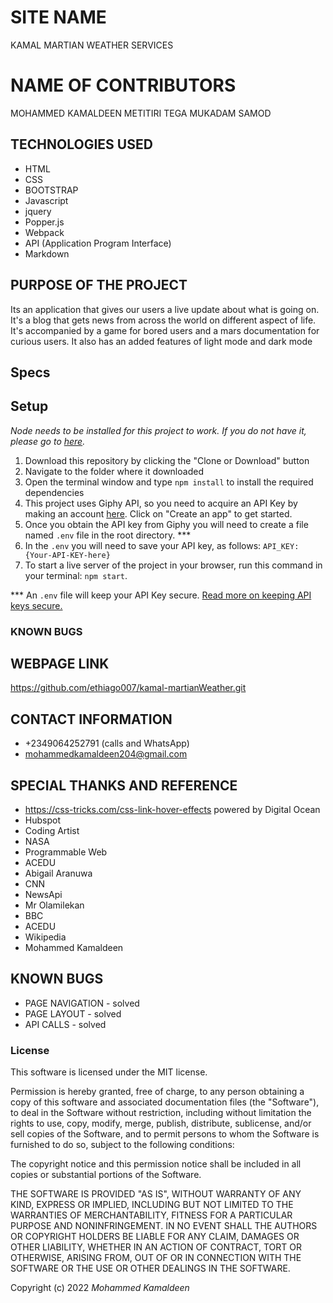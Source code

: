 # SITE NAME
KAMAL MARTIAN WEATHER SERVICES
# NAME OF CONTRIBUTORS
MOHAMMED KAMALDEEN
METITIRI TEGA
MUKADAM SAMOD


## TECHNOLOGIES USED
* HTML
* CSS
* BOOTSTRAP
* Javascript
* jquery
* Popper.js
* Webpack
* API (Application Program Interface)
* Markdown

## PURPOSE OF THE PROJECT
Its an application that gives our users a live update about what is going on. It's a blog that gets news from across the world on different aspect of life. It's accompanied by a game for bored users and a mars documentation for curious users. It also has an added features of light mode and dark mode
## Specs



## Setup

_Node needs to be installed for this project to work. If you do not have it, please go to [here](https://nodejs.org/en/download/)._

1. Download this repository by clicking the "Clone or Download" button
2. Navigate to the folder where it downloaded
3. Open the terminal window and type `npm install` to install the required dependencies
4. This project uses Giphy API, so you need to acquire an API Key by making an account [here](https://developers.giphy.com/docs/api#quick-start-guide). Click on "Create an app" to get started.
5. Once you obtain the API key from Giphy you will need to create a file named `.env` file in the root directory. \*\*\*
6. In the `.env` you will need to save your API key, as follows: `API_KEY: {Your-API-KEY-here}`
7. To start a live server of the project in your browser, run this command in your terminal: `npm start`.

\*\*\* An `.env` file will keep your API Key secure. [Read more on keeping API keys secure.](https://medium.com/@soni.dumitru/keeping-your-api-keys-secret-with-dotenv-b66aa05fdf71)


### KNOWN BUGS


## WEBPAGE LINK

https://github.com/ethiago007/kamal-martianWeather.git


## CONTACT INFORMATION
* +2349064252791 (calls and WhatsApp)
* mohammedkamaldeen204@gmail.com

## SPECIAL THANKS AND REFERENCE
* https://css-tricks.com/css-link-hover-effects powered by Digital Ocean
* Hubspot
* Coding Artist
* NASA
* Programmable Web
* ACEDU
* Abigail Aranuwa
* CNN
* NewsApi
* Mr Olamilekan
* BBC
* ACEDU
* Wikipedia
* Mohammed Kamaldeen

## KNOWN BUGS
* PAGE NAVIGATION - solved
* PAGE LAYOUT - solved
* API CALLS - solved

### License

This software is licensed under the MIT license.

Permission is hereby granted, free of charge, to any person obtaining a copy of this software and associated documentation files (the "Software"), to deal in the Software without restriction, including without limitation the rights to use, copy, modify, merge, publish, distribute, sublicense, and/or sell copies of the Software, and to permit persons to whom the Software is furnished to do so, subject to the following conditions:

The copyright notice and this permission notice shall be included in all copies or substantial portions of the Software.

THE SOFTWARE IS PROVIDED "AS IS", WITHOUT WARRANTY OF ANY KIND, EXPRESS OR IMPLIED, INCLUDING BUT NOT LIMITED TO THE WARRANTIES OF MERCHANTABILITY, FITNESS FOR A PARTICULAR PURPOSE AND NONINFRINGEMENT. IN NO EVENT SHALL THE AUTHORS OR COPYRIGHT HOLDERS BE LIABLE FOR ANY CLAIM, DAMAGES OR OTHER LIABILITY, WHETHER IN AN ACTION OF CONTRACT, TORT OR OTHERWISE, ARISING FROM, OUT OF OR IN CONNECTION WITH THE SOFTWARE OR THE USE OR OTHER DEALINGS IN THE SOFTWARE.

Copyright (c) 2022 *Mohammed Kamaldeen*